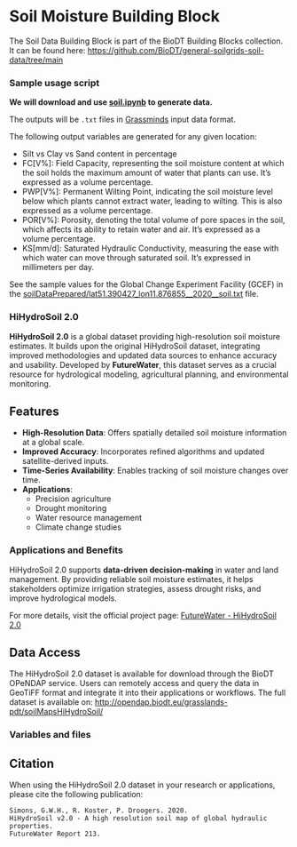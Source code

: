 # Soil Moisture Building Block

The Soil Data Building Block is part of the BioDT Building Blocks collection. It can be found here: https://github.com/BioDT/general-soilgrids-soil-data/tree/main


### Sample usage script

**We will download and use [soil.ipynb](soil.ipynb) to generate data.**

The outputs will be `.txt` files in [Grassminds](https://www.ufz.de/index.php?en=48444) input data format.

The following output variables are generated for any given location:

- Silt vs Clay	vs Sand content in percentage    
- FC[V%]: Field Capacity, representing the soil moisture content at which the soil holds the maximum amount of water that plants can use. It’s expressed as a volume percentage.
- PWP[V%]: Permanent Wilting Point, indicating the soil moisture level below which plants cannot extract water, leading to wilting. This is also expressed as a volume percentage.
- POR[V%]: Porosity, denoting the total volume of pore spaces in the soil, which affects its ability to retain water and air. It’s expressed as a volume percentage.
- KS[mm/d]: Saturated Hydraulic Conductivity, measuring the ease with which water can move through saturated soil. It’s expressed in millimeters per day.

See the sample values for the Global Change Experiment Facility (GCEF) in the [soilDataPrepared/lat51.390427_lon11.876855__2020__soil.txt](soilDataPrepared/lat51.390427_lon11.876855__2020__soil.txt) file.

### HiHydroSoil 2.0

**HiHydroSoil 2.0** is a global dataset providing high-resolution soil moisture estimates. It builds upon the original HiHydroSoil dataset, integrating improved methodologies and updated data sources to enhance accuracy and usability. Developed by **FutureWater**, this dataset serves as a crucial resource for hydrological modeling, agricultural planning, and environmental monitoring.

## Features

- **High-Resolution Data**: Offers spatially detailed soil moisture information at a global scale.
- **Improved Accuracy**: Incorporates refined algorithms and updated satellite-derived inputs.
- **Time-Series Availability**: Enables tracking of soil moisture changes over time.
- **Applications**:
  - Precision agriculture
  - Drought monitoring
  - Water resource management
  - Climate change studies

### Applications and Benefits

HiHydroSoil 2.0 supports **data-driven decision-making** in water and land management. By providing reliable soil moisture estimates, it helps stakeholders optimize irrigation strategies, assess drought risks, and improve hydrological models.

For more details, visit the official project page: [FutureWater - HiHydroSoil 2.0](https://www.futurewater.eu/projects/hihydrosoil/)

## Data Access

The HiHydroSoil 2.0 dataset is available for download through the BioDT OPeNDAP service. Users can remotely access and query the data in GeoTiFF format and integrate it into their applications or workflows. The full dataset is available on:  http://opendap.biodt.eu/grasslands-pdt/soilMapsHiHydroSoil/

### Variables and files


## Citation

When using the HiHydroSoil 2.0 dataset in your research or applications, please cite the following publication:

```
Simons, G.W.H., R. Koster, P. Droogers. 2020. 
HiHydroSoil v2.0 - A high resolution soil map of global hydraulic properties. 
FutureWater Report 213.
```